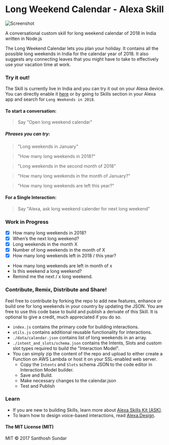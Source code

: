 # Long Weekend Calendar - Alexa Skill

![Screenshot](https://image.ibb.co/e9XLsG/alexa_long_weekend_calendar_banner_min.gif)

A conversational custom skill for long weekend calendar of 2018 in India written in Node.js

The Long Weekend Calendar lets you plan your holiday. It contains all the possible long weekends in India for the calendar year of 2018. It also suggests any connecting leaves that you might have to take to effectively use your vacation time at work.

### Try it out!

The Skill is currently live in India and you can try it out on your Alexa device. You can directly enable it [here](https://alexa.amazon.in/spa/index.html#skills/dp/B078MYWN3S/?ref=skill_dsk_skb_sr_0) or by going to Skills section in your Alexa app and search for ```Long Weekends in 2018```.

#### To start a conversation:

> Say "Open long weekend calendar"

##### Phrases you can try:

> "Long weekends in January"

> "How many long weekends in 2018?"

> "Long weekends in the second month of 2018"

> "How many long weekends in the month of January?"

> "How many long weekends are left this year?"

#### For a Single Interaction:

> Say "Alexa, ask long weekend calender for next long weekend"

### Work in Progress 

- [x] How many long weekends in 2018?
- [x] When’s the next long weekend?
- [x] Long weekends in the month X
- [x] Number of long weekends in the month of X
- [x] How many long weekends left in 2018 / this year?
- How many long weekends are left in month of x
- Is this weekend a long weekend?
- Remind me the next / x long weekend.

### Contribute, Remix, Distribute and Share!
Feel free to contribute by forking the repo to add new features, enhance or build one for long weekends in your country by updating the JSON. You are free to use this code base to build and publish a derivate of this Skill. It is optional to give a credit, much appreciated if you do so.

- ```index.js``` contains the primary code for building interactions.
- ```utils.js``` contains additional reusable functionality for interactions.
- ```./data/calendar.json``` contains list of long weekends in an array.
- ```./intent_and_slots/schema.json``` contains the Intents, Slots and custom slot types required to build the "Interaction Model".
- You can simply zip the content of the repo and upload to either create a Function on AWS Lambda or host it on your SSL-enabled web server.
  - Copy the ```Intents``` and ```Slots``` schema JSON to the code editor in Interaction Model builder.
  - Save and Build.
  - Make necessary changes to the calendar.json
  - Test and Publish

### Learn

- If you are new to building Skills, learn more about [Alexa Skills Kit (ASK)](https://developer.amazon.com/alexa-skills-kit).
- To learn how to design voice-based interactions, read [Alexa.Design](https://developer.amazon.com/alexa).

#### The MIT License (MIT)
MIT © 2017 Santhosh Sundar
